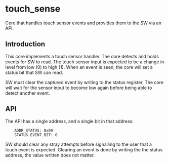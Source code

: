 # touch_sense

Core that handles touch sensor events and provides them to the SW via
an API.

## Introduction

This core implements a touch sensor handler. The core detects and
holds events for SW to read. The touch sensor input is expected to be
a change in level from low (0) to high (1). When an event is seen, the
core will set a status bit that SW can read.

SW must clear the captured event by writing to the status
register. The core will wait for the sensor input to become low again
before being able to detect another event.


## API

The API has a single address, and a single bit in that address:

```
	ADDR_STATUS: 0x09
	STATUS_EVENT_BIT: 0
```

SW should clear any stray attempts before signalling to the user that
a touch event is expected. Clearing an event is done by writing the
the status address, the value written does not matter.
